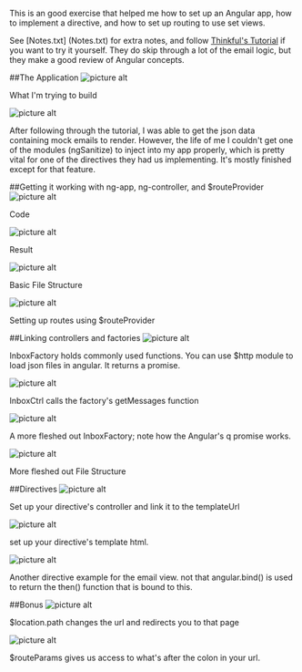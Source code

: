This is an good exercise that helped me how to set up an Angular app, how to implement a directive, and how to set up routing to use set views. 

See [Notes.txt] (Notes.txt) for extra notes, and follow [Thinkful's Tutorial](https://www.thinkful.com/learn/angularjs-tutorial-build-a-gmail-clone/Getting-Started-with-AngularJS) if you want to try it yourself. They do skip through a lot of the email logic, but they make a good review of Angular concepts. 

##The Application
![picture alt](/img/16EmailApp.png)

What I'm trying to build

![picture alt](/img/15myEmailApp.png)

After following through the tutorial, I was able to get the json data containing mock emails to render. However, the life of me I couldn't get one of the modules (ngSanitize) to inject into my app properly, which is pretty vital for one of the directives they had us implementing. It's mostly finished except for that feature.

##Getting it working with ng-app,  ng-controller, and $routeProvider
![picture alt](/img/1simpleScopeCode.png)

Code

![picture alt](/img/2simpleScopeScreen.png)

Result

![picture alt](/img/3basicFileStructure.png)

Basic File Structure

![picture alt](/img/4settingUpConfig.png)

Setting up routes using $routeProvider

##Linking controllers and factories
![picture alt](/img/7linkingFactoryAndController.png)

InboxFactory holds commonly used functions. You can use $http module to load json files in angular. It returns a promise. 

![picture alt](/img/8linkingFactoryAndController.png)

InboxCtrl calls the factory's getMessages function

![picture alt](/img/9revampingOurFactoryAndUsingPromises.png)

A more fleshed out InboxFactory; note how the Angular's q promise works. 

![picture alt](/img/10howThingsAreLookingNow.png)

More fleshed out File Structure 

##Directives
![picture alt](/img/11SettingUpDirectives.png)

Set up your directive's controller and link it to the templateUrl

![picture alt](/img/12SettingUpDirectivesTemplateHtml.png)

set up your directive's template html.

![picture alt](/img/13EmailDirectivesControllerCallsGetMessages.png)

Another directive example for the email view. not that angular.bind() is used to return the then() function that is bound to this. 

##Bonus
![picture alt](/img/14locationPathChangesTheUrl.png)

$location.path changes the url and redirects you to that page

![picture alt](/img/15RouteParamsGivesAcessToUrlParams.png)

$routeParams gives us access to what's after the colon in your url.